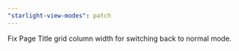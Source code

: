 ```yaml
---
"starlight-view-modes": patch
---
```


Fix Page Title grid column width for switching back to normal mode.
